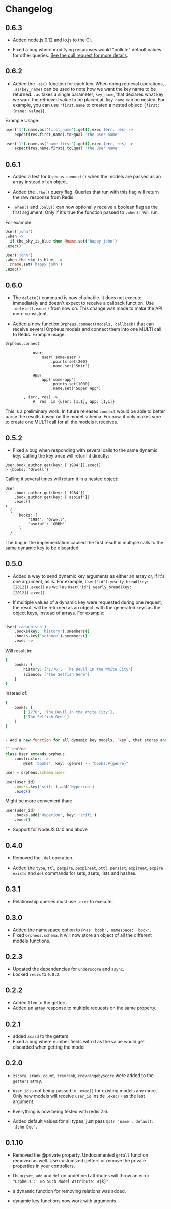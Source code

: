 # Changelog

## 0.6.3

- Added node.js 0.12 and io.js to the CI.

- Fixed a bug where modifying responses would "pollute" default values for other queries. [See the pull request for more details](https://github.com/Radagaisus/Orpheus/pull/11).

## 0.6.2

- Added the `.as()` function for each key. When doing retrieval operations, `.as(key_name)` can be used to note how we want the key name to be returned. `.as` takes a single parameter, `key_name`, that declares what key we want the retrieved value to be placed at. `key_name` can be nested. For example, you can use `'first.name` to created a nested object: `{first: {name: value}}`.

Example Usage:

```coffee
user('1').name.as('first_name').get().exec (err, res) ->
    expect(res.first_name).toEqual 'the user name'

user('1').name.as('name.first').get().exec (err, res) ->
    expect(res.name.first).toEqual 'the user name'
```

## 0.6.1

- Added a test for `Orpheus.connect()` when the models are passed as an array instead of an object.

- Added the `.raw()` query flag. Queries that run with this flag will return the raw response from Redis.

- `.when()` and `.only()` can now optionally receive a boolean flag as the first argument. Only if it's true the function passed to `.when()` will run.

For example:

```coffee
User('john')
.when ->
  if the_sky_is_blue then @name.set('happy john')
.exec()

User('john')
.when the_sky_is_blue, ->
  @name.set('happy john')
.exec()
```

## 0.6.0

- The `delete()` command is now chainable. It does not execute immediately and doesn't expect to receive a callback function. Use `.delete().exec()` from now on. This change was made to make the API more consistent.


- Added a new function `Orpheus.connect(models, callback)` that can receive several Orpheus models and connect them into one MULTI call to Redis. Example usage:

```
Orpheus.connect

            user:
                user('some-user')
                    .points.set(200)
                    .name.set('Snir')

            app:
                app('some-app')
                    .points.set(1000)
                    .name.set('Super App')

        , (err, res) ->
            # `res` is {user: [1,1], app: [1,1]}
```

This is a preliminary work. In future releases `connect` would be able to better parse the results based on the model schema. For now, it only makes sure to create one MULTI call for all the models it receives.



## 0.5.2

- Fixed a bug when responding with several calls to the same dynamic key. Calling the key once will return it directly:

```
User.book_author.get(key: ['1984']).exec()
> {books: 'Orwell'}
```

Calling it several times will return it in a nested object:

```
User
    .book_author.get(key: ['1984'])
    .book_author.get(key: ['asoiaf'])
    .exec()
> 
  {
      books: {
          '1984': 'Orwell',
          'asoiaf': 'GRRM'
      }
  }
```

The bug in the implementation caused the first result in multiple calls to the same dynamic key to be discarded.


## 0.5.0

- Added a way to send dynamic key arguments as either an array or, if it's one argument, as is. For example, `User('id').yearly_bread(key: [2012]).exec()` as well as `User('id').yearly_bread(key: [2012]).exec()`.

- If multiple values of a dynamic key were requested during one request, the result will be returned as an object, with the generated keys as the object keys, instead of arrays. For example:

```coffee

User('radagaisus')
    .books(key: 'history').smembers()
    .books.key('science').smembers()
    .exec ->
```

Will result in:

```coffee
{
    books: {
        history: ['1776', 'The Devil in the White City']
        science: ['The Selfish Gene']
    }
}
```

Instead of:

```coffee
{
    books: [
        ['1776', 'The Devil in the White City'],
        ['The Selfish Gene']
    ]
}


- Add a new function for all dynamic key models, `key`, that stores and then uses the parameters it was supplied with as the dynamic key arguments for the command. For example:

```coffee
class User extends orpheus
    constructor: ->
        @set 'books', key: (genre) -> "books:#{genre}"

user = orpheus.schema.user

user(user_id)
    .books.key('scifi').add('Hyperion')
    .exec()
```

Might be more convenient than:

```coffee
user(uder_id)
    .books.add('Hyperion', key: 'scifi')
    .exec()
```

- Support for NodeJS 0.10 and above

## 0.4.0

- Removed the `.del` operation.

- Added the `type`, `ttl`, `pexpire`, `pexpireat`, `pttl`, `persist`, `expireat`, `expire` `exists` and `del` commands for sets, zsets, lists and hashes.

## 0.3.1

- Relationship queries must use `.exec` to execute.

## 0.3.0

- Added the namespace option to `@has 'book', namespace: 'book'`.
- Fixed `Orpheus.schema`, it will now store an object of all the different models functions.


## 0.2.3

- Updated the dependencies for `underscore` and `async`.
- Locked `redis` to `0.8.2`.

## 0.2.2

- Added `llen` to the getters.
- Added an array response to multiple requests on the same property.

## 0.2.1

- added `zcard` to the getters
- Fixed a bug where number fields with 0 as the value would get discarded when getting the model

## 0.2.0

- `zscore`, `zrank`, `count`, `zrevrank`, `zrevrangebyscore` were added to the `getters` array.

- `user_id` is not being passed to `.exec()` for existing models any more. Only new models will receive `user_id` inside `.exec()` as the last argument.

- Everything is now being tested with redis 2.6.

- Added default values for all types, just pass `@str 'name', default: 'John Doe'`.

## 0.1.10

- Removed the @private property. Undocumented `getall` function removed as well. Use customized getters or remove the private properties in your controllers.

- Using `set`, `add` and `del` on undefined attributes will throw an error `"Orpheus :: No Such Model Attribute: #{k}"`.

- a dynamic function for removing relations was added.

- dynamic key functions now work with arguments
